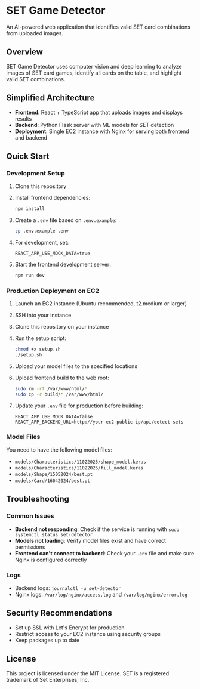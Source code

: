 
# SET Game Detector

An AI-powered web application that identifies valid SET card combinations from uploaded images.

## Overview

SET Game Detector uses computer vision and deep learning to analyze images of SET card games, identify all cards on the table, and highlight valid SET combinations.

## Simplified Architecture

- **Frontend**: React + TypeScript app that uploads images and displays results
- **Backend**: Python Flask server with ML models for SET detection
- **Deployment**: Single EC2 instance with Nginx for serving both frontend and backend

## Quick Start

### Development Setup

1. Clone this repository
2. Install frontend dependencies:
   ```bash
   npm install
   ```

3. Create a `.env` file based on `.env.example`:
   ```bash
   cp .env.example .env
   ```

4. For development, set:
   ```
   REACT_APP_USE_MOCK_DATA=true
   ```

5. Start the frontend development server:
   ```bash
   npm run dev
   ```

### Production Deployment on EC2

1. Launch an EC2 instance (Ubuntu recommended, t2.medium or larger)
2. SSH into your instance
3. Clone this repository on your instance
4. Run the setup script:
   ```bash
   chmod +x setup.sh
   ./setup.sh
   ```

5. Upload your model files to the specified locations
6. Upload frontend build to the web root:
   ```bash
   sudo rm -rf /var/www/html/*
   sudo cp -r build/* /var/www/html/
   ```

7. Update your `.env` file for production before building:
   ```
   REACT_APP_USE_MOCK_DATA=false
   REACT_APP_BACKEND_URL=http://your-ec2-public-ip/api/detect-sets
   ```

### Model Files

You need to have the following model files:
- `models/Characteristics/11022025/shape_model.keras`
- `models/Characteristics/11022025/fill_model.keras`
- `models/Shape/15052024/best.pt`
- `models/Card/16042024/best.pt`

## Troubleshooting

### Common Issues

- **Backend not responding**: Check if the service is running with `sudo systemctl status set-detector`
- **Models not loading**: Verify model files exist and have correct permissions
- **Frontend can't connect to backend**: Check your `.env` file and make sure Nginx is configured correctly

### Logs

- Backend logs: `journalctl -u set-detector`
- Nginx logs: `/var/log/nginx/access.log` and `/var/log/nginx/error.log`

## Security Recommendations

- Set up SSL with Let's Encrypt for production
- Restrict access to your EC2 instance using security groups
- Keep packages up to date

## License

This project is licensed under the MIT License. SET is a registered trademark of Set Enterprises, Inc.
